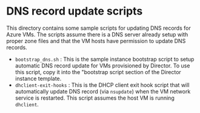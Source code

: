 # DNS record update scripts
This directory contains some sample scripts for updating DNS records for Azure VMs. The scripts assume there is a DNS server already setup with proper zone files and that the VM hosts have permission to update DNS records.

* `bootstrap_dns.sh` : This is the sample instance bootstrap script to setup automatic DNS record update for VMs provisioned by Director. To use this script, copy it into the "bootstrap script
 section of the Director instance template.
* `dhclient-exit-hooks` : This is the DHCP client exit hook script that will automatically update DNS record (via `nsupdate`) when the VM network service is restarted. This script assumes the host VM is running `dhclient`.
